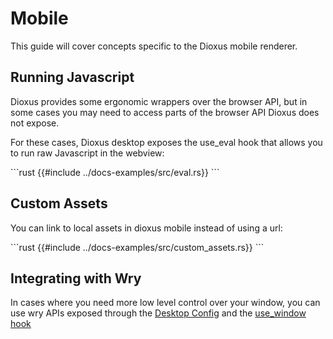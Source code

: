# Mobile

This guide will cover concepts specific to the Dioxus mobile renderer.

## Running Javascript

Dioxus provides some ergonomic wrappers over the browser API, but in some cases you may need to access parts of the browser API Dioxus does not expose.


For these cases, Dioxus desktop exposes the use_eval hook that allows you to run raw Javascript in the webview:

\```rust
{{#include ../docs-examples/src/eval.rs}}
\```

## Custom Assets

You can link to local assets in dioxus mobile instead of using a url:

\```rust
{{#include ../docs-examples/src/custom_assets.rs}}
\```

## Integrating with Wry

In cases where you need more low level control over your window, you can use wry APIs exposed through the [Desktop Config](https://docs.rs/dioxus-desktop/0.5.0/dioxus_desktop/struct.Config.html) and the [use_window hook](https://docs.rs/dioxus-desktop/0.5.0/dioxus_desktop/struct.DesktopContext.html)
